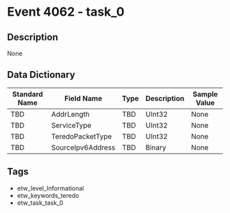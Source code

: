 # Event 4062 - task_0

## Description
None

## Data Dictionary
|Standard Name|Field Name|Type|Description|Sample Value|
|---|---|---|---|---|
|TBD|AddrLength|TBD|UInt32|None|None|
|TBD|ServiceType|TBD|UInt32|None|None|
|TBD|TeredoPacketType|TBD|UInt32|None|None|
|TBD|SourceIpv6Address|TBD|Binary|None|None|

## Tags
* etw_level_Informational
* etw_keywords_teredo
* etw_task_task_0